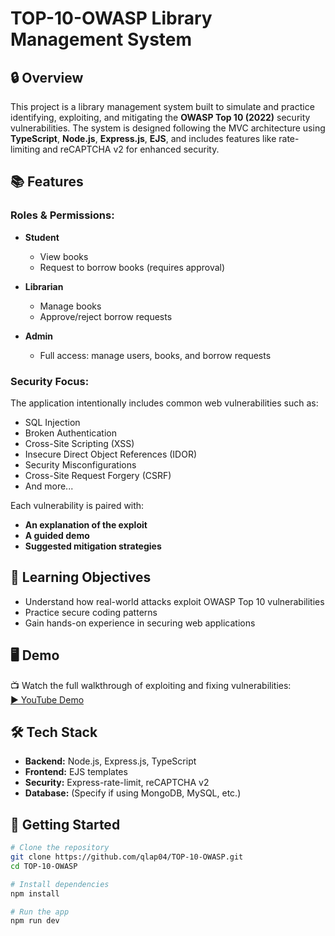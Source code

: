 # TOP-10-OWASP Library Management System

## 🔒 Overview

This project is a library management system built to simulate and practice identifying, exploiting, and mitigating the **OWASP Top 10 (2022)** security vulnerabilities. The system is designed following the MVC architecture using **TypeScript**, **Node.js**, **Express.js**, **EJS**, and includes features like rate-limiting and reCAPTCHA v2 for enhanced security.

## 📚 Features

### Roles & Permissions:

- **Student**
  - View books
  - Request to borrow books (requires approval)
  
- **Librarian**
  - Manage books
  - Approve/reject borrow requests

- **Admin**
  - Full access: manage users, books, and borrow requests

### Security Focus:

The application intentionally includes common web vulnerabilities such as:

- SQL Injection
- Broken Authentication
- Cross-Site Scripting (XSS)
- Insecure Direct Object References (IDOR)
- Security Misconfigurations
- Cross-Site Request Forgery (CSRF)
- And more...

Each vulnerability is paired with:

- **An explanation of the exploit**
- **A guided demo**
- **Suggested mitigation strategies**

## 🧠 Learning Objectives

- Understand how real-world attacks exploit OWASP Top 10 vulnerabilities
- Practice secure coding patterns
- Gain hands-on experience in securing web applications

## 🖥️ Demo

📺 Watch the full walkthrough of exploiting and fixing vulnerabilities:  
[▶️ YouTube Demo](https://youtu.be/SR0ylswWwfo)

## 🛠️ Tech Stack

- **Backend:** Node.js, Express.js, TypeScript
- **Frontend:** EJS templates
- **Security:** Express-rate-limit, reCAPTCHA v2
- **Database:** (Specify if using MongoDB, MySQL, etc.)

## 🚀 Getting Started

```bash
# Clone the repository
git clone https://github.com/qlap04/TOP-10-OWASP.git
cd TOP-10-OWASP

# Install dependencies
npm install

# Run the app
npm run dev
